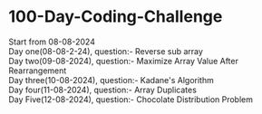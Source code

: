 # 100-Day-Coding-Challenge

Start from 08-08-2024<br>
Day one(08-08-2-24), question:- Reverse sub array<br>
Day two(09-08-2024), question:- Maximize Array Value After Rearrangement<br>
Day three(10-08-2024), question:- Kadane's Algorithm<br>
Day four(11-08-2024), question:- Array Duplicates<br>
Day Five(12-08-2024), question:- Chocolate Distribution Problem<br>

